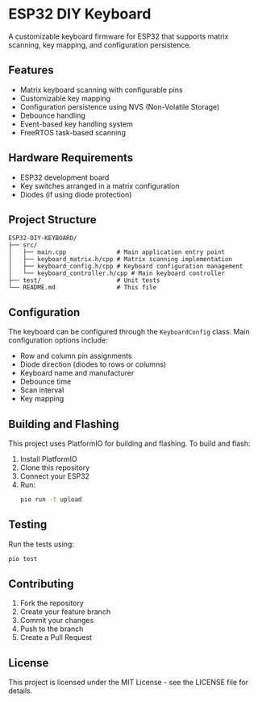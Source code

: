 # ESP32 DIY Keyboard

A customizable keyboard firmware for ESP32 that supports matrix scanning, key mapping, and configuration persistence.

## Features

- Matrix keyboard scanning with configurable pins
- Customizable key mapping
- Configuration persistence using NVS (Non-Volatile Storage)
- Debounce handling
- Event-based key handling system
- FreeRTOS task-based scanning

## Hardware Requirements

- ESP32 development board
- Key switches arranged in a matrix configuration
- Diodes (if using diode protection)

## Project Structure

```
ESP32-DIY-KEYBOARD/
├── src/
│   ├── main.cpp              # Main application entry point
│   ├── keyboard_matrix.h/cpp # Matrix scanning implementation
│   ├── keyboard_config.h/cpp # Keyboard configuration management
│   └── keyboard_controller.h/cpp # Main keyboard controller
├── test/                     # Unit tests
└── README.md                 # This file
```

## Configuration

The keyboard can be configured through the `KeyboardConfig` class. Main configuration options include:

- Row and column pin assignments
- Diode direction (diodes to rows or columns)
- Keyboard name and manufacturer
- Debounce time
- Scan interval
- Key mapping

## Building and Flashing

This project uses PlatformIO for building and flashing. To build and flash:

1. Install PlatformIO
2. Clone this repository
3. Connect your ESP32
4. Run:
   ```bash
   pio run -t upload
   ```

## Testing

Run the tests using:
```bash
pio test
```

## Contributing

1. Fork the repository
2. Create your feature branch
3. Commit your changes
4. Push to the branch
5. Create a Pull Request

## License

This project is licensed under the MIT License - see the LICENSE file for details.
